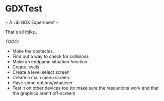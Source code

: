 GDXTest
=======

~ A Lib GDX Experiment ~

That's all folks...

*TODO:*
- Make the obstacles.
- Find out a way to check for collisions
- Make an endgame situation function
- Create levels
- Create a level select screen
- Create a main menu screen
- Have some options/whatever
- Test it on other devices too (to make sure the resolutions work and that the graphics aren't off-screen)
